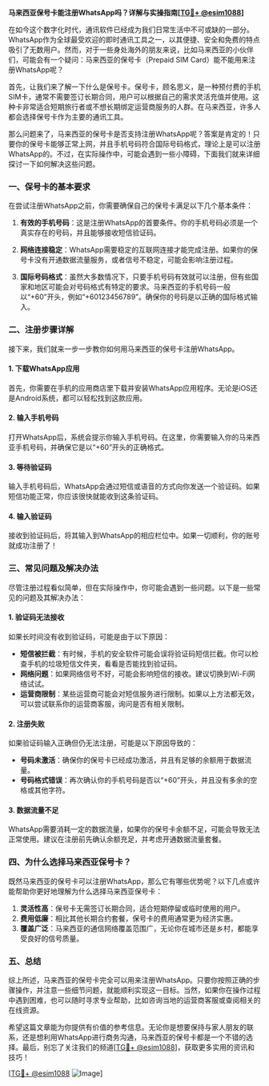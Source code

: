 **马来西亚保号卡能注册WhatsApp吗？详解与实操指南[[TG💪+ @esim1088](https://t.me/s/esim1088)]**

在如今这个数字化时代，通讯软件已经成为我们日常生活中不可或缺的一部分。WhatsApp作为全球最受欢迎的即时通讯工具之一，以其便捷、安全和免费的特点吸引了无数用户。然而，对于一些身处海外的朋友来说，比如马来西亚的小伙伴们，可能会有一个疑问：马来西亚的保号卡（Prepaid SIM Card）能不能用来注册WhatsApp呢？

首先，让我们来了解一下什么是保号卡。保号卡，顾名思义，是一种预付费的手机SIM卡，通常不需要签订长期合同，用户可以根据自己的需求灵活充值并使用。这种卡非常适合短期旅行者或不想长期绑定运营商服务的人群。在马来西亚，许多人都会选择保号卡作为主要的通讯工具。

那么问题来了，马来西亚的保号卡是否支持注册WhatsApp呢？答案是肯定的！只要你的保号卡能够正常上网，并且手机号码符合国际号码格式，理论上是可以注册WhatsApp的。不过，在实际操作中，可能会遇到一些小障碍，下面我们就来详细探讨一下如何解决这些问题。

### **一、保号卡的基本要求**

在尝试注册WhatsApp之前，你需要确保自己的保号卡满足以下几个基本条件：

1. **有效的手机号码**：这是注册WhatsApp的首要条件。你的手机号码必须是一个真实存在的号码，并且能够接收短信验证码。
   
2. **网络连接稳定**：WhatsApp需要稳定的互联网连接才能完成注册。如果你的保号卡没有开通数据流量服务，或者信号不稳定，可能会影响注册过程。

3. **国际号码格式**：虽然大多数情况下，只要手机号码有效就可以注册，但有些国家和地区可能会对号码格式有特定的要求。马来西亚的手机号码一般以“+60”开头，例如“+60123456789”。确保你的号码是以正确的国际格式输入。

### **二、注册步骤详解**

接下来，我们就来一步一步教你如何用马来西亚的保号卡注册WhatsApp。

#### **1. 下载WhatsApp应用**
首先，你需要在手机的应用商店里下载并安装WhatsApp应用程序。无论是iOS还是Android系统，都可以轻松找到这款应用。

#### **2. 输入手机号码**
打开WhatsApp后，系统会提示你输入手机号码。在这里，你需要输入你的马来西亚手机号码，并确保它是以“+60”开头的正确格式。

#### **3. 等待验证码**
输入手机号码后，WhatsApp会通过短信或语音的方式向你发送一个验证码。如果短信功能正常，你应该很快就能收到这条验证码。

#### **4. 输入验证码**
接收到验证码后，将其输入到WhatsApp的相应栏位中。如果一切顺利，你的账号就成功注册了！

### **三、常见问题及解决办法**

尽管注册过程看似简单，但在实际操作中，你可能会遇到一些问题。以下是一些常见的问题及其解决办法：

#### **1. 验证码无法接收**
如果长时间没有收到验证码，可能是由于以下原因：
- **短信被拦截**：有时候，手机的安全软件可能会误将验证码短信拦截。你可以检查手机的垃圾短信文件夹，看看是否能找到验证码。
- **网络问题**：如果网络信号不好，可能会影响短信的接收。建议切换到Wi-Fi网络试试。
- **运营商限制**：某些运营商可能会对短信服务进行限制。如果以上方法都无效，可以尝试联系你的运营商客服，询问是否有相关限制。

#### **2. 注册失败**
如果验证码输入正确但仍无法注册，可能是以下原因导致的：
- **号码未激活**：确保你的保号卡已经成功激活，并且有足够的余额用于数据流量。
- **号码格式错误**：再次确认你的手机号码是否以“+60”开头，并且没有多余的空格或其他字符。

#### **3. 数据流量不足**
WhatsApp需要消耗一定的数据流量，如果你的保号卡余额不足，可能会导致无法正常使用。建议在注册前先确认余额充足，并考虑开通数据流量套餐。

### **四、为什么选择马来西亚保号卡？**

既然马来西亚的保号卡可以注册WhatsApp，那么它有哪些优势呢？以下几点或许能帮助你更好地理解为什么选择马来西亚保号卡：

1. **灵活性高**：保号卡无需签订长期合同，适合短期停留或临时使用的用户。
2. **费用低廉**：相比其他长期合约套餐，保号卡的费用通常更为经济实惠。
3. **覆盖广泛**：马来西亚的通信网络覆盖范围广，无论你在城市还是乡村，都能享受良好的信号质量。

### **五、总结**

综上所述，马来西亚的保号卡完全可以用来注册WhatsApp。只要你按照正确的步骤操作，并注意一些细节问题，就能顺利实现这一目标。当然，如果你在操作过程中遇到困难，也可以随时寻求专业帮助，比如咨询当地的运营商客服或查阅相关的在线资源。

希望这篇文章能为你提供有价值的参考信息。无论你是想要保持与家人朋友的联系，还是想利用WhatsApp进行商务沟通，马来西亚的保号卡都是一个不错的选择。最后，别忘了关注我们的频道[[TG💪+ @esim1088](https://t.me/s/esim1088)]，获取更多实用的资讯和技巧！

[[TG💪+ @esim1088](https://t.me/s/esim1088) ![Image](https://i.postimg.cc/4NQfJmqS/Snipaste-2025-05-13-00-14-12.png)]